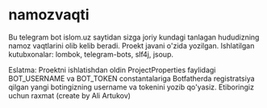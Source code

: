 # namozvaqti

Bu telegram bot islom.uz saytidan sizga joriy kundagi tanlagan hududizning namoz vaqtlarini olib kelib beradi.
Proekt javani o'zida yozilgan.
Ishlatilgan kutubxonalar: lombok, telegram-bots, slf4j, jsoup.

Eslatma: Proektni ishlatishdan oldin ProjectProperties faylidagi BOT_USERNAME va BOT_TOKEN constantalariga Botfatherda registratsiya qilgan yangi botingizning username va tokenini yozib qo'yasiz.
Etiboringiz uchun raxmat (create by Ali Artukov)
